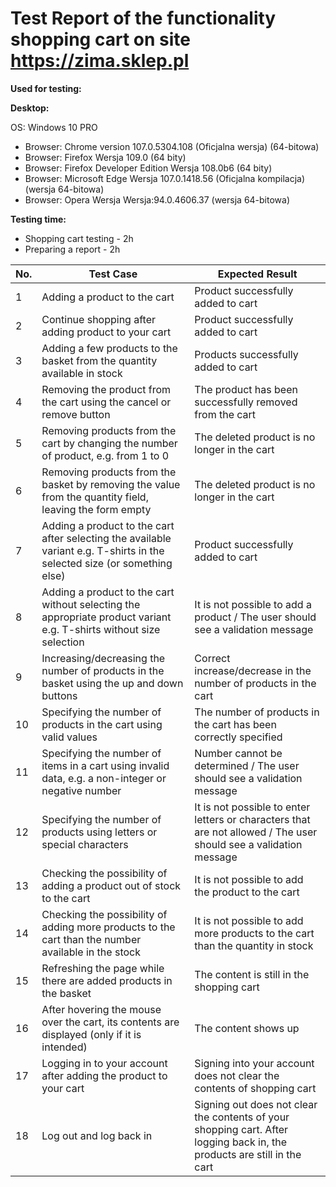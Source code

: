 # Test Report of the functionality shopping cart on site https://zima.sklep.pl #


**Used for testing:**

**Desktop:**

OS: Windows 10 PRO
 - Browser: Chrome version 107.0.5304.108 (Oficjalna wersja) (64-bitowa)
 - Browser: Firefox Wersja 109.0 (64 bity)
 - Browser: Firefox Developer Edition Wersja 108.0b6 (64 bity)
 - Browser: Microsoft Edge Wersja 107.0.1418.56 (Oficjalna kompilacja) (wersja 64-bitowa)
 - Browser: Opera Wersja Wersja:94.0.4606.37 (wersja 64-bitowa)

**Testing time:**
 - Shopping cart testing - 2h
 - Preparing a report - 2h


| No. |	Test Case |	Expected Result |
|----|---------|-----------------|
|1 |Adding a product to the cart|Product successfully added to cart|
|2 |Continue shopping after adding product to your cart |Product successfully added to cart|
|3 |Adding a few products to the basket from the quantity available in stock	|Products successfully added to cart	|
|4 |Removing the product from the cart using the cancel or remove button	|The product has been successfully removed from the cart	|
|5 |Removing products from the cart by changing the number of product, e.g. from 1 to 0	| The deleted product is no longer in the cart  |
|6 |Removing products from the basket by removing the value from the quantity field, leaving the form empty	|The deleted product is no longer in the cart	|
|7 |Adding a product to the cart after selecting the available variant e.g. T-shirts in the selected size	(or something else)	| Product successfully added to cart |
|8 |Adding a product to the cart without selecting the appropriate product variant e.g. T-shirts without size selection	|	It is not possible to add a product / The user should see a validation message|
|9 |Increasing/decreasing the number of products in the basket using the up and down buttons	 |	Correct increase/decrease in the number of products in the cart|
|10 |Specifying the number of products in the cart using valid values	 |The number of products in the cart has been correctly specified	|
|11	|Specifying the number of items in a cart using invalid data, e.g. a non-integer or negative number | Number cannot be determined / The user should see a validation message |
|12	| Specifying the number of products using letters or special characters 	|It is not possible to enter letters or characters that are not allowed / The user should see a validation message  |
|13 | Checking the possibility of adding a product out of stock to the cart	 | It is not possible to add the product to the cart	|
|14	| Checking the possibility of adding more products to the cart than the number available in the stock |	It is not possible to add more products to the cart than the quantity in stock |
|15| Refreshing the page while there are added products in the basket	| The content is still in the shopping cart |
|16 | After hovering the mouse over the cart, its contents are displayed (only if it is intended)	|The content shows up |
|17	| Logging in to your account after adding the product to your cart| Signing into your account does not clear the contents of shopping cart	 |
|18	|Log out and log back in	|Signing out does not clear the contents of your shopping cart. After logging back in, the products are still in the cart  |
